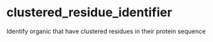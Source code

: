 # clustered_residue_identifier
Identify organic that have clustered residues in their protein sequence

